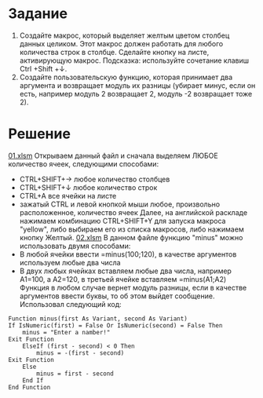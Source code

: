 # Задание
1. Создайте макрос, который выделяет желтым цветом столбец данных целиком. Этот макрос должен работать для любого количества строк в столбце. Сделайте кнопку на листе, активирующую макрос. Подсказка: используйте сочетание клавиш Ctrl +Shift +↓.
2. Создайте пользовательскую функцию, которая принимает два аргумента и возвращает модуль их разницы (убирает минус, если он есть, например модуль 2 возвращает 2, модуль -2 возвращает тоже 2).
# Решение
[01.xlsm](https://github.com/allseenn/excel/blob/main/07.Tasks/01.xlsm) Открываем данный файл и сначала выделяем ЛЮБОЕ количество ячеек, следующими способами:
- CTRL+SHIFT+→  любое количество столбцев
- CTRL+SHIFT+↓  любое количество строк
- CTRL+A    все ячейки на листе
- зажатый CTRL и левой кнопкой мыши любое, произвольно расположенное, количество ячеек
Далее, на английской раскладе нажимаем комбинацию CTRL+SHIFT+Y для запуска макроса "yellow", либо выбираем его из списка макросов, либо нажимаем кнопку Желтый.
[02.xlsm](https://github.com/allseenn/excel/blob/main/07.Tasks/02.xlsm) В данном файле функцию "minus" можно использовать двумя способами:
- В любой ячейки ввести =minus(100;120), в качестве аргументов используем любые два числа
- В двух любых ячейках вставляем любые два числа, например A1=100, a А2=120, в третьей ячейке вставляем =minus(A1;A2)
Функция в любом случае вернет модуль разницы, если в качестве аргументов ввести буквы, то об этом выйдет сообщение. Использовал следующий код:
```
Function minus(first As Variant, second As Variant)
If IsNumeric(first) = False Or IsNumeric(second) = False Then
    minus = "Enter a namber!"
Exit Function
    ElseIf (first - second) < 0 Then
        minus = -(first - second)
Exit Function
    Else
        minus = first - second
    End If
End Function
```
 